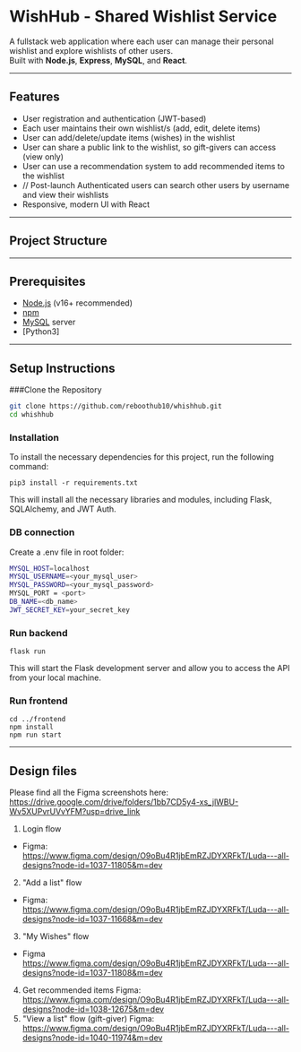# WishHub - Shared Wishlist Service

A fullstack web application where each user can manage their personal wishlist and explore wishlists of other users.  
Built with **Node.js**, **Express**, **MySQL**, and **React**.

---

## Features

- User registration and authentication (JWT-based)
- Each user maintains their own wishlist/s (add, edit, delete items)
- User can add/delete/update items (wishes) in the wishlist
- User can share a public link to the wishlist, so gift-givers can access (view only)
- User can use a recommendation system to add recommended items to the wishlist
- // Post-launch Authenticated users can search other users by username and view their wishlists
- Responsive, modern UI with React

---

## Project Structure

---

## Prerequisites

- [Node.js](https://nodejs.org/) (v16+ recommended)
- [npm](https://www.npmjs.com/)
- [MySQL](https://www.mysql.com/) server
- [Python3] 

---

## Setup Instructions

###Clone the Repository

```bash
git clone https://github.com/reboothub10/whishhub.git
cd whishhub
```

### Installation

To install the necessary dependencies for this project, run the following command:

```
pip3 install -r requirements.txt
```

This will install all the necessary libraries and modules, including Flask, SQLAlchemy, and JWT Auth.

### DB connection

Create a .env file in root folder:

```bash
MYSQL_HOST=localhost
MYSQL_USERNAME=<your_mysql_user>
MYSQL_PASSWORD=<your_mysql_password>
MYSQL_PORT = <port>
DB_NAME=<db_name>
JWT_SECRET_KEY=your_secret_key
```

### Run backend

```
flask run
```

This will start the Flask development server and allow you to access the API from your local machine.

### Run frontend

```
cd ../frontend
npm install
npm run start
```


---
## Design files
Please find all the Figma screenshots here: https://drive.google.com/drive/folders/1bb7CD5y4-xs_jlWBU-Wv5XUPvrUVvYFM?usp=drive_link

1. Login flow
- Figma: https://www.figma.com/design/O9oBu4R1jbEmRZJDYXRFkT/Luda---all-designs?node-id=1037-11805&m=dev
2. "Add a list" flow 
- Figma: https://www.figma.com/design/O9oBu4R1jbEmRZJDYXRFkT/Luda---all-designs?node-id=1037-11668&m=dev
3. "My Wishes" flow
- Figma https://www.figma.com/design/O9oBu4R1jbEmRZJDYXRFkT/Luda---all-designs?node-id=1037-11808&m=dev
4. Get recommended items
Figma: https://www.figma.com/design/O9oBu4R1jbEmRZJDYXRFkT/Luda---all-designs?node-id=1038-12675&m=dev
5. "View a list" flow (gift-giver)
Figma: 
https://www.figma.com/design/O9oBu4R1jbEmRZJDYXRFkT/Luda---all-designs?node-id=1040-11974&m=dev
